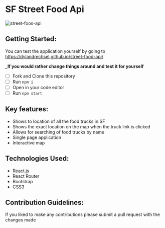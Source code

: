 # SF Street Food Api
![street-foos-api](https://user-images.githubusercontent.com/78124357/111326072-a2aad400-8642-11eb-87cf-3970d4f86783.jpg)

## Getting Started:

You can test the application yourself by going to https://dylandrechsel.github.io/street-food-api/

**_If you would rather change things around and test it for yourself**

- [ ] Fork and Clone this repository
- [ ] Run `npm i `
- [ ] Open in your code editor
- [ ] Run `npm start`

## Key features:

- Shows to location of all the food trucks in SF
- Shows the exact location on the map when the truck link is clicked
- Allows for searching of food trucks by name
- Single page application
- Interactive map

## Technologies Used:

- React.js
- React Router
- Bootstrap
- CSS3

## Contribution Guidelines:

If you liked to make any contributions please submit a pull request with the changes made
